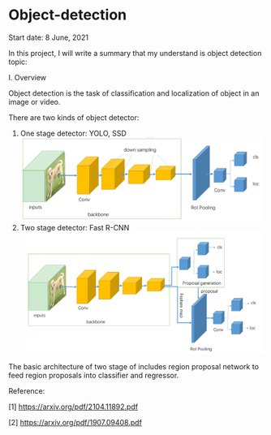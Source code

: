 # Object-detection
Start date: 8 June, 2021

In this project, I will write a summary that my understand is object detection topic:

I. Overview

Object detection is the task of classification and localization of object in an image or video.

There are two kinds of object detector:

1. One stage detector: YOLO, SSD
![img_2.png](img_2.png)
2. Two stage detector: Fast R-CNN
![img_1.png](img_1.png)
   
The basic architecture of two stage of includes region proposal network to feed region proposals into classifier and
regressor.

Reference:

[1] https://arxiv.org/pdf/2104.11892.pdf

[2] https://arxiv.org/pdf/1907.09408.pdf